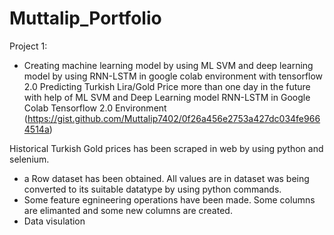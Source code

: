 # Muttalip_Portfolio
Project 1:

- Creating machine learning model by using ML SVM and deep learning model by using RNN-LSTM in google colab environment with tensorflow 2.0
Predicting Turkish Lira/Gold Price more than one day in the future with help of ML SVM and Deep Learning model RNN-LSTM in Google Colab Tensorflow 2.0 Environment (https://gist.github.com/Muttalip7402/0f26a456e2753a427dc034fe9664514a)

 Historical Turkish Gold prices has been scraped in web by using python and selenium. 
- a Row dataset has been obtained. All values are in dataset was being converted to its suitable datatype by using python commands.
- Some feature egnineering operations have been made. Some columns are elimanted and some new columns are created.
- Data visulation 

